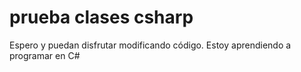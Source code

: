 # prueba clases csharp
 Espero y puedan disfrutar modificando código. Estoy aprendiendo a programar en C#
